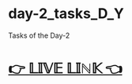 # day-2_tasks_D_Y
Tasks of the Day-2

# [👉 𝕃𝕀𝕍𝔼 𝕃𝕀ℕ𝕂  👈](https://saiamareswar.github.io/day-2_tasks_D_Y/)
